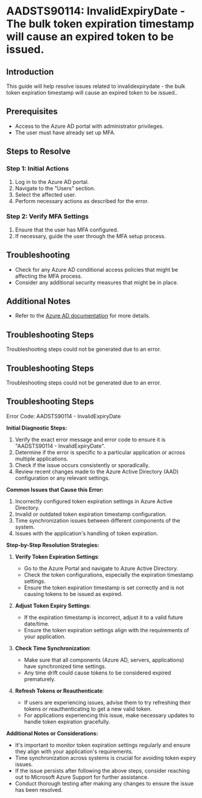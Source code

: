 # AADSTS90114: InvalidExpiryDate - The bulk token expiration timestamp will cause an expired token to be issued.

## Introduction
This guide will help resolve issues related to invalidexpirydate - the bulk token expiration timestamp will cause an expired token to be issued..

## Prerequisites
- Access to the Azure AD portal with administrator privileges.
- The user must have already set up MFA.

## Steps to Resolve

### Step 1: Initial Actions
1. Log in to the Azure AD portal.
2. Navigate to the "Users" section.
3. Select the affected user.
4. Perform necessary actions as described for the error.

### Step 2: Verify MFA Settings
1. Ensure that the user has MFA configured.
2. If necessary, guide the user through the MFA setup process.

## Troubleshooting
- Check for any Azure AD conditional access policies that might be affecting the MFA process.
- Consider any additional security measures that might be in place.

## Additional Notes
- Refer to the [Azure AD documentation](https://learn.microsoft.com/en-us/azure/active-directory/) for more details.


## Troubleshooting Steps
Troubleshooting steps could not be generated due to an error.

## Troubleshooting Steps
Troubleshooting steps could not be generated due to an error.

## Troubleshooting Steps
Error Code: AADSTS90114 - InvalidExpiryDate

**Initial Diagnostic Steps:**
1. Verify the exact error message and error code to ensure it is "AADSTS90114 - InvalidExpiryDate".
2. Determine if the error is specific to a particular application or across multiple applications.
3. Check if the issue occurs consistently or sporadically.
4. Review recent changes made to the Azure Active Directory (AAD) configuration or any relevant settings.

**Common Issues that Cause this Error:**
1. Incorrectly configured token expiration settings in Azure Active Directory.
2. Invalid or outdated token expiration timestamp configuration.
3. Time synchronization issues between different components of the system.
4. Issues with the application's handling of token expiration.

**Step-by-Step Resolution Strategies:**
1. **Verify Token Expiration Settings**: 
    - Go to the Azure Portal and navigate to Azure Active Directory.
    - Check the token configurations, especially the expiration timestamp settings.
    - Ensure the token expiration timestamp is set correctly and is not causing tokens to be issued as expired.

2. **Adjust Token Expiry Settings**:
    - If the expiration timestamp is incorrect, adjust it to a valid future date/time.
    - Ensure the token expiration settings align with the requirements of your application.

3. **Check Time Synchronization**:
    - Make sure that all components (Azure AD, servers, applications) have synchronized time settings.
    - Any time drift could cause tokens to be considered expired prematurely.

4. **Refresh Tokens or Reauthenticate**:
    - If users are experiencing issues, advise them to try refreshing their tokens or reauthenticating to get a new valid token.
    - For applications experiencing this issue, make necessary updates to handle token expiration gracefully.

**Additional Notes or Considerations:**
- It's important to monitor token expiration settings regularly and ensure they align with your application's requirements.
- Time synchronization across systems is crucial for avoiding token expiry issues.
- If the issue persists after following the above steps, consider reaching out to Microsoft Azure Support for further assistance.
- Conduct thorough testing after making any changes to ensure the issue has been resolved.